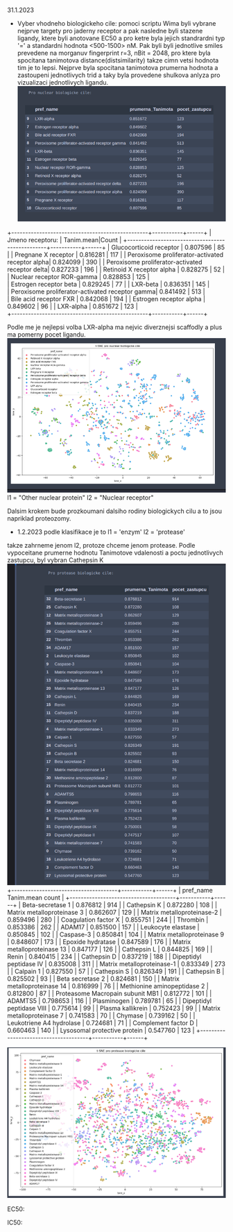 31.1.2023
* Vyber vhodneho biologickeho cile:
pomoci scriptu Wima byli vybrane nejprve targety pro jaderny receptor a pak nasledne byli stazene ligandy, ktere byli anotovane EC50 a pro ketre byla jejich standrardni typ '=' a standardni hodnota <500-1500> nM.
Pak byli byli jednotlive smiles prevedene na morganuv fingerprint r=3,  nBit = 2048, pro ktere byla spocitana tanimotova distance(distsimilarity) takze cimn vetsi hodnota tim je to lepsi. Nejprve byla spocitana tanimotova prumerna hodnota a zastoupeni jednotlivych trid a taky byla provedene shulkova anlyza pro vizualizaci jednotlivych ligandu.
![alt text](img/sort_tanimotova_na_jaderny_receptory.png)

+-------------------------------------------------+-----------+------+
| Jmeno receptoru:                                | Tanim.mean|Count |
+-------------------------------------------------+-----------+------+
| Glucocorticoid receptor	                      | 0.807596  |  85  | 
| Pregnane X receptor	                          | 0.816281  |  117 | 
| Peroxisome proliferator-activated receptor alpha| 0.824099  |  390 | 
| Peroxisome proliferator-activated receptor delta| 0.827233  |  196 | 
| Retinoid X receptor alpha	                      | 0.828275  |  52  |  
| Nuclear receptor ROR-gamma	                  | 0.828853  |  125 |  
| Estrogen receptor beta	                      | 0.829245  |  77  | 
| LXR-beta	                                      | 0.836351  |  145 |  
| Peroxisome proliferator-activated receptor gamma| 0.841492  |  513 |  
| Bile acid receptor FXR	                      | 0.842068  |  194 | 
| Estrogen receptor alpha	                      | 0.849602  |  96  | 
| LXR-alpha	                                      | 0.851672  |  123 |  
+-------------------------------------------------+-----------+------+

Podle me je nejlepsi volba LXR-alpha ma nejvic diverznejsi scaffodly a plus ma pomerny pocet ligandu.
![alt text](img/t-sne_nuclear_receptor.png)
l1 = "Other nuclear protein"
l2 = "Nuclear receptor"

Dalsim krokem bude prozkoumani dalsiho rodiny biologickych cilu a to jsou napriklad proteozomy.

- 1.2.2023
podle klasifikace je to 
l1 = 'enzym'
l2 = 'protease'

takze zahrneme jenom l2, protoze chceme jenom protease.
Podle vypoceitane prumerne hodnotu Tanimotove vdalenosti a poctu jednotlivych zastupcu, byl vybran Cathepsin K
![alt text](img/sort_tanimotova_na_proteaze.png)
+--------------------------------------+-----------+------+
|  pref_name                           Tanim.mean  count  |
+--------------------------------------+-----------+------+
|  Beta-secretase 1                    | 0.876812  |  914 |
|  Cathepsin K                         | 0.872280  |  108 |
|  Matrix metalloproteinase 3          | 0.862607  |  129 |
|  Matrix metalloproteinase-2          | 0.859496  |  280 |
|  Coagulation factor X                | 0.855751  |  244 |
|  Thrombin                            | 0.853386  |  262 |
|  ADAM17                              | 0.851500  |  157 |
|  Leukocyte elastase                  | 0.850845  |  102 |
|  Caspase-3                           | 0.850841  |  104 |
|  Matrix metalloproteinase 9          | 0.848607  |  173 |
|  Epoxide hydratase                   | 0.847589  |  176 |
|  Matrix metalloproteinase 13         | 0.847177  |  126 |
|  Cathepsin L                         | 0.844825  |  169 |
|  Renin                               | 0.840415  |  234 |
|  Cathepsin D                         | 0.837219  |  188 |
|  Dipeptidyl peptidase IV             | 0.835008  |  311 |
|  Matrix metalloproteinase-1          | 0.833349  |  273 |
|  Calpain 1                           | 0.827550  |  57  |
|  Cathepsin S                         | 0.826349  |  191 |
|  Cathepsin B                         | 0.825502  |  93  |
|  Beta secretase 2                    | 0.824681  |  150 |
|  Matrix metalloproteinase 14         | 0.816999  |  76  |
|  Methionine aminopeptidase 2         | 0.812800  |  87  |
|  Proteasome Macropain subunit MB1    | 0.812772  |  101 |
|  ADAMTS5                             | 0.798653  |  116 |
|  Plasminogen                         | 0.789781  |  65  |
|  Dipeptidyl peptidase VIII           | 0.775614  |  99  |
|  Plasma kallikrein                   | 0.752423  |  99  |
|  Matrix metalloproteinase 7          | 0.741583  |  70  |
|  Chymase                             | 0.739162  |  50  |
|  Leukotriene A4 hydrolase            | 0.724681  |  71  |
|  Complement factor D                 | 0.660463  |  140 |
|  Lysosomal protective protein        | 0.547760  |  123 |
+--------------------------------------+-----------+------+

![alt text](img/t-sne_proteaze.png)

EC50:

IC50: